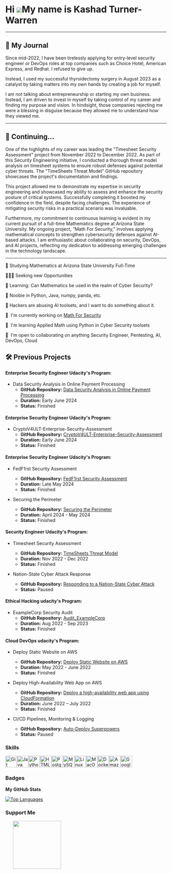  Hi ![](https://user-images.githubusercontent.com/18350557/176309783-0785949b-9127-417c-8b55-ab5a4333674e.gif)My name is Kashad Turner-Warren
============================================================================================================================================

-------
📖 My Journal
-------
Since mid-2022, I have been tirelessly applying for entry-level security engineer or DevOps roles at top companies such as Choice Hotel, American Express, and Redhat. I refused to give up.

Instead, I used my successful thyroidectomy surgery in August 2023 as a catalyst by taking matters into my own hands by creating a job for myself. 

I am not talking about entrepreneurship or starting my own business. Instead, I am driven to invest in myself by taking control of my career and finding my purpose and vision. In hindsight, those companies rejecting me were a blessing in disguise because they allowed me to understand how they viewed me.

-------
📖 Continuing...
-------

One of the highlights of my career was leading the "Timesheet Security Assessment" project from November 2022 to December 2022. As part of this Security Engineering initiative, I conducted a thorough threat model analysis on timesheet systems to ensure robust defenses against potential cyber threats. The "TimeSheets Threat Model" GitHub repository showcases the project's documentation and findings.

This project allowed me to demonstrate my expertise in security engineering and showcased my ability to assess and enhance the security posture of critical systems. Successfully completing it boosted my confidence in the field, despite facing challenges. The experience of mitigating security risks in a practical scenario was invaluable.

Furthermore, my commitment to continuous learning is evident in my current pursuit of a full-time Mathematics degree at Arizona State University. My ongoing project, "Math For Security," involves applying mathematical concepts to strengthen cybersecurity defenses against AI-based attacks. I am enthusiastic about collaborating on security, DevOps, and AI projects, reflecting my dedication to addressing emerging challenges in the technology landscape.

-------

🔭 Studying Mathematics at Arizona State University Full-Time

👨🏽‍💼 Seeking new Opportunities

🧠 Learning: Can Mathematics be used in the realm of Cyber Security? 

🌱 Noobie in Python, Java, numpy, panda, etc.

💁 Hackers are abusing AI toolsets, and I want to do something about it.

🚀  I'm currently working on [Math For Security](http://github.com/dreilly369/AppliedMathForSecurityBook)

🧠  I'm learning Applied Math using Python in Cyber Security toolsets

🤝  I'm open to collaborating on anything Security Engineer, Pentesting, AI, DevOps, Cloud

                    
 🛠️ Previous Projects
 -------
   #### Enterprise Security Engineer Udacity's Program: 
   - Data Security Analysis in Online Payment Processing
      - **GitHub Repository:** [Data Security Analysis in Online Payment Processing](https://github.com/krillavilla/Data-Security-Analysis-in-Online-Payment-Processing/blob/main/README.md)
      - **Duration:** Early June 2024 
      - **Status:** Finished 

  #### Enterprise Security Engineer Udacity's Program: 
   - CryptoV4ULT-Enterprise-Security-Assessment
      - **GitHub Repository:** [CryptoV4ULT-Enterprise-Security-Assessment](https://github.com/krillavilla/CryptoV4ULT-Enterprise-Security-Assessment)
      - **Duration:** Early June 2024 
      - **Status:** Finished 
      
  #### Enterprise Security Engineer Udacity's Program: 
   - FedF1rst Security Assessment
      - **GitHub Repository:** [FedF1rst Security Assessment](https://github.com/krillavilla/FedF1rst-Security-Assessment)
      - **Duration:** Late May 2024 
      - **Status:** Finished
  
   - Securing the Perimeter
      - **GitHub Repository:** [Securing the Perimeter](https://github.com/krillavilla/Securing-the-Perimeter/tree/main)
      - **Duration:** April 2024 - May 2024
      - **Status:** Finished
 
  #### Security Engineer Udacity's Program:
   - Timesheet Security Assessment
      - **GitHub Repository:** [TimeSheets Threat Model](https://github.com/krillavilla/TimeSheets-Threat-Model)
      - **Duration:** Nov 2022 - Dec 2022
      - **Status:** Finished
     
   - Nation-State Cyber Attack Response
      - **GitHub Repository:** [Responding to a Nation-State Cyber Attack](https://github.com/krillavilla/Responding-to-a-Nation-State-Cyber-Attack-.git)
      - **Status:** Paused
      
  #### Ethical Hacking  udacity's Program:
   - ExampleCorp Security Audit
      - **GitHub Repository:** [Audit_ExampleCorp](https://github.com/krillavilla/Audit_ExampleCorp)
      - **Duration:** Aug 2022 - Sep 2023
      - **Status:** Finished

  #### Cloud DevOps  udacity's Program:
  - Deploy Static Website on AWS
    - **GitHub Repository:** [Deploy Static Website on AWS](https://github.com/krillavilla/Deploy-Static-Website-on-AWS)
    - **Duration:** May 2022 - June 2022
    - **Status:** Finished

  - Deploy High-Availability Web App on AWS
    - **GitHub Repository:** [Deploy a high-availability web app using CloudFormation](https://github.com/krillavilla/Deploy-a-high-availability-web-app-using-CloudFormation)
    - **Duration:** June 2022 – July 2022
    - **Status:** Finished
     
  - CI/CD Pipelines, Monitoring & Logging
    - **GitHub Repository:** [Auto-Deploy Superpowers](https://github.com/krillavilla/Give-Your-Application-Auto-Deploy-Superpowers)
    - **Status:** Paused

   ### Skills 
   <p align="left">
<a href="https://git-scm.com/" target="_blank" rel="noreferrer"><img src="https://raw.githubusercontent.com/danielcranney/readme-generator/main/public/icons/skills/git-colored.svg" width="36" height="36" alt="Git" /></a><a href="https://www.oracle.com/java/" target="_blank" rel="noreferrer"><img src="https://raw.githubusercontent.com/danielcranney/readme-generator/main/public/icons/skills/java-colored.svg" width="36" height="36" alt="Java" /></a><a href="https://www.python.org/" target="_blank" rel="noreferrer"><img src="https://raw.githubusercontent.com/danielcranney/readme-generator/main/public/icons/skills/python-colored.svg" width="36" height="36" alt="Python" /></a><a href="https://developer.mozilla.org/en-US/docs/Glossary/HTML5" target="_blank" rel="noreferrer"><img src="https://raw.githubusercontent.com/danielcranney/readme-generator/main/public/icons/skills/html5-colored.svg" width="36" height="36" alt="HTML5" /></a><a href="https://www.postgresql.org/" target="_blank" rel="noreferrer"><img src="https://raw.githubusercontent.com/danielcranney/readme-generator/main/public/icons/skills/postgresql-colored.svg" width="36" height="36" alt="PostgreSQL" /></a><a href="https://www.mysql.com/" target="_blank" rel="noreferrer"><img src="https://raw.githubusercontent.com/danielcranney/readme-generator/main/public/icons/skills/mysql-colored.svg" width="36" height="36" alt="MySQL" /></a><a href="https://www.linux.org" target="_blank" rel="noreferrer"><img src="https://raw.githubusercontent.com/danielcranney/readme-generator/main/public/icons/skills/linux-colored.svg" width="36" height="36" alt="Linux" /></a><a href="https://apple.com" target="_blank" rel="noreferrer"><img src="https://raw.githubusercontent.com/danielcranney/readme-generator/main/public/icons/skills/macos-colored.svg" width="36" height="36" alt="MacOS" /></a><a href="https://www.docker.com/" target="_blank" rel="noreferrer"><img src="https://raw.githubusercontent.com/danielcranney/readme-generator/main/public/icons/skills/docker-colored.svg" width="36" height="36" alt="Docker" /></a><a href="https://aws.amazon.com" target="_blank" rel="noreferrer"><img src="https://raw.githubusercontent.com/danielcranney/readme-generator/main/public/icons/skills/aws-colored.svg" width="36" height="36" alt="Amazon Web Services" /></a><a href="https://cloud.google.com/" target="_blank" rel="noreferrer"><img src="https://raw.githubusercontent.com/danielcranney/readme-generator/main/public/icons/skills/googlecloud-colored.svg" width="36" height="36" alt="Google Cloud" /></a>
                    </p>
    
### Badges

<b>My GitHub Stats</b>

<a href="https://github.com/krillavilla" align="left"><img src="https://github-readme-stats.vercel.app/api/top-langs/?username=krillavilla&langs_count=10&title_color=0891b2&text_color=ffffff&icon_color=0891b2&bg_color=1c1917&hide_border=true&locale=en&custom_title=Top%20%Languages" alt="Top Languages" /></a>

### Support Me

<ul style="list-style-type: none; margin: 0;">

<li style="display: inline-block; margin-right: 0.25rem;"><a href="https://www.buymeacoffee.com/krillavilla"><img src="https://cdn.buymeacoffee.com/buttons/v2/default-yellow.png" width="150"/></a></li>

</ul>
<!--
**krillavilla/krillavilla** is a ✨ _special_ ✨ repository because its `README.md` (this file) appears on your GitHub profile.

Here are some ideas to get you started:

- 🌱 I’m currently learning ...
- 👯 I’m looking to collaborate on ...
- 🤔 I’m looking for help with ...
- 💬 Ask me about ...
- 📫 How to reach me: ...
- 😄 Pronouns: ...
- ⚡ Fun fact: ...
-->
